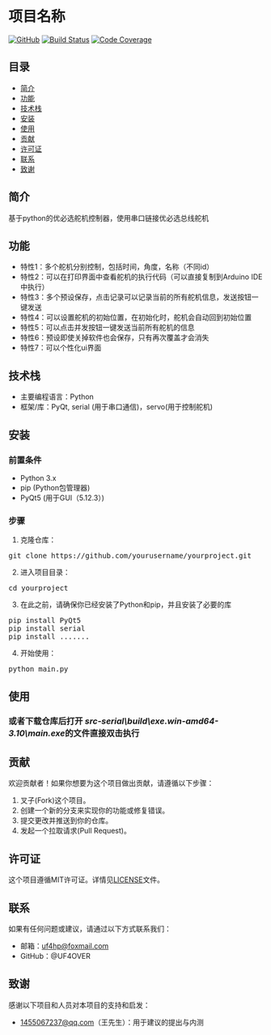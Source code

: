 # 项目名称

[![GitHub](https://img.shields.io/github/license/username/repo)](https://github.com/username/repo/blob/main/LICENSE)
[![Build Status](https://img.shields.io/travis/username/repo/master)](https://travis-ci.org/username/repo)
[![Code Coverage](https://img.shields.io/codecov/c/github/username/repo)](https://codecov.io/gh/username/repo)

## 目录

- [简介](#简介)
- [功能](#功能)
- [技术栈](#技术栈)
- [安装](#安装)
- [使用](#使用)
- [贡献](#贡献)
- [许可证](#许可证)
- [联系](#联系)
- [致谢](#致谢)

## 简介
基于python的优必选舵机控制器，使用串口链接优必选总线舵机


## 功能

- 特性1：多个舵机分别控制，包括时间，角度，名称（不同id）
- 特性2：可以在打印界面中查看舵机的执行代码（可以直接复制到Arduino IDE中执行）
- 特性3：多个预设保存，点击记录可以记录当前的所有舵机信息，发送按钮一键发送
- 特性4：可以设置舵机的初始位置，在初始化时，舵机会自动回到初始位置
- 特性5：可以点击并发按钮一键发送当前所有舵机的信息
- 特性6：预设即使关掉软件也会保存，只有再次覆盖才会消失
- 特性7：可以个性化ui界面

## 技术栈

- 主要编程语言：Python
- 框架/库：PyQt, serial (用于串口通信)，servo(用于控制舵机)


## 安装

### 前置条件

- Python 3.x
- pip (Python包管理器)
- PyQt5 (用于GUI（5.12.3）)

### 步骤

1. 克隆仓库：
<pre>
git clone https://github.com/yourusername/yourproject.git
</pre>

2. 进入项目目录：
<pre>
cd yourproject
</pre>
3. 在此之前，请确保你已经安装了Python和pip，并且安装了必要的库
<pre>
pip install PyQt5
pip install serial
pip install .......
</pre>
4. 开始使用：
<pre>
python main.py   
</pre>  
## 使用

### 或者下载仓库后打开   *src-serial\build\exe.win-amd64-3.10\main.exe*的文件直接双击执行

## 贡献

欢迎贡献者！如果你想要为这个项目做出贡献，请遵循以下步骤：

1. 叉子(Fork)这个项目。
2. 创建一个新的分支来实现你的功能或修复错误。
3. 提交更改并推送到你的仓库。
4. 发起一个拉取请求(Pull Request)。

## 许可证

这个项目遵循MIT许可证。详情见[LICENSE](LICENSE)文件。

## 联系

如果有任何问题或建议，请通过以下方式联系我们：

- 邮箱：uf4hp@foxmail.com
- GitHub：@UF4OVER


## 致谢

感谢以下项目和人员对本项目的支持和启发：

- 1455067237@qq.com（王先生）：用于建议的提出与内测
